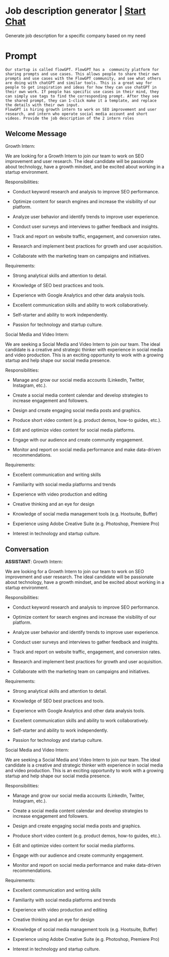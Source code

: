

# Job description generator  | [Start Chat](https://gptcall.net/chat.html?data=%7B%22contact%22%3A%7B%22id%22%3A%22hjtqLcQ71vCZEOfazAcNx%22%2C%22flow%22%3Atrue%7D%7D)
Generate job description for a specific company based on my need

# Prompt

```
Our startup is called flowGPT. FlowGPT has a  community platform for sharing prompts and use cases. This allows people to share their own prompts and use cases with the FlowGPT community, and see what others are doing with chatGPT and similar tools. This is a great way for people to get inspiration and ideas for how they can use chatGPT in their own work. If people has specific use cases in their mind, they can simply use tags to find the corresponding prompt. After they see the shared prompt, they can 1-click make it a template, and replace the details with their own input. 
FlowGPT is hiring growth intern to work on SEO improvement and user research, and intern who operate social media account and short videos. Provide the job description of the 2 intern roles
```

## Welcome Message
Growth Intern:



We are looking for a Growth Intern to join our team to work on SEO improvement and user research. The ideal candidate will be passionate about technology, have a growth mindset, and be excited about working in a startup environment.



Responsibilities:



- Conduct keyword research and analysis to improve SEO performance.

- Optimize content for search engines and increase the visibility of our platform.

- Analyze user behavior and identify trends to improve user experience.

- Conduct user surveys and interviews to gather feedback and insights.

- Track and report on website traffic, engagement, and conversion rates.

- Research and implement best practices for growth and user acquisition.

- Collaborate with the marketing team on campaigns and initiatives.



Requirements:



- Strong analytical skills and attention to detail.

- Knowledge of SEO best practices and tools.

- Experience with Google Analytics and other data analysis tools.

- Excellent communication skills and ability to work collaboratively.

- Self-starter and ability to work independently.

- Passion for technology and startup culture.



Social Media and Video Intern:



We are seeking a Social Media and Video Intern to join our team. The ideal candidate is a creative and strategic thinker with experience in social media and video production. This is an exciting opportunity to work with a growing startup and help shape our social media presence.



Responsibilities:



- Manage and grow our social media accounts (LinkedIn, Twitter, Instagram, etc.).

- Create a social media content calendar and develop strategies to increase engagement and followers.

- Design and create engaging social media posts and graphics.

- Produce short video content (e.g. product demos, how-to guides, etc.).

- Edit and optimize video content for social media platforms.

- Engage with our audience and create community engagement.

- Monitor and report on social media performance and make data-driven recommendations.



Requirements:



- Excellent communication and writing skills

- Familiarity with social media platforms and trends

- Experience with video production and editing

- Creative thinking and an eye for design

- Knowledge of social media management tools (e.g. Hootsuite, Buffer)

- Experience using Adobe Creative Suite (e.g. Photoshop, Premiere Pro)

- Interest in technology and startup culture.

## Conversation

**ASSISTANT**: Growth Intern:



We are looking for a Growth Intern to join our team to work on SEO improvement and user research. The ideal candidate will be passionate about technology, have a growth mindset, and be excited about working in a startup environment.



Responsibilities:



- Conduct keyword research and analysis to improve SEO performance.

- Optimize content for search engines and increase the visibility of our platform.

- Analyze user behavior and identify trends to improve user experience.

- Conduct user surveys and interviews to gather feedback and insights.

- Track and report on website traffic, engagement, and conversion rates.

- Research and implement best practices for growth and user acquisition.

- Collaborate with the marketing team on campaigns and initiatives.



Requirements:



- Strong analytical skills and attention to detail.

- Knowledge of SEO best practices and tools.

- Experience with Google Analytics and other data analysis tools.

- Excellent communication skills and ability to work collaboratively.

- Self-starter and ability to work independently.

- Passion for technology and startup culture.



Social Media and Video Intern:



We are seeking a Social Media and Video Intern to join our team. The ideal candidate is a creative and strategic thinker with experience in social media and video production. This is an exciting opportunity to work with a growing startup and help shape our social media presence.



Responsibilities:



- Manage and grow our social media accounts (LinkedIn, Twitter, Instagram, etc.).

- Create a social media content calendar and develop strategies to increase engagement and followers.

- Design and create engaging social media posts and graphics.

- Produce short video content (e.g. product demos, how-to guides, etc.).

- Edit and optimize video content for social media platforms.

- Engage with our audience and create community engagement.

- Monitor and report on social media performance and make data-driven recommendations.



Requirements:



- Excellent communication and writing skills

- Familiarity with social media platforms and trends

- Experience with video production and editing

- Creative thinking and an eye for design

- Knowledge of social media management tools (e.g. Hootsuite, Buffer)

- Experience using Adobe Creative Suite (e.g. Photoshop, Premiere Pro)

- Interest in technology and startup culture.

